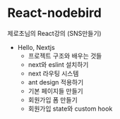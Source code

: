 # React-nodebird
제로초님의 React강의 (SNS만들기)

- Hello, Nextjs
  + 프로젝트 구조와 배우는 것들
  + next와 eslint 설치하기
  + next 라우팅 시스템
  + ant design 적용하기
  + 기본 페이지들 만들기
  + 회원가입 폼 만들기
  + 회원가입 state와 custom hook

